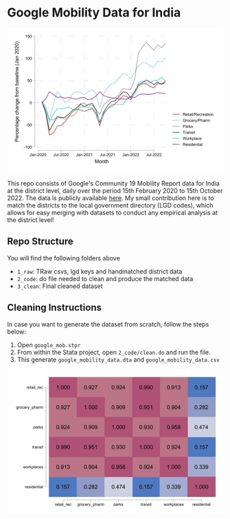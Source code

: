 # Google Mobility Data for India

![trends](https://raw.githubusercontent.com/advaitmoharir/google_mob/main/3_clean/trends.jpg)

This repo consists of Google's Community 19 Mobility Report data for India at the district level, daily over the period 15th February 2020 to 15th October 2022. The data is publicly available [here](https://www.google.com/covid19/mobility/data_documentation.html?hl=en). My small contribution here is to match the districts to the local government directory (LGD codes), which allows for easy merging with datasets to conduct any empirical analysis at the district level!

## Repo Structure

You will find the following folders above

- `1_raw`: TRaw csvs, lgd keys and handmatched district data
- `2_code`: do file needed to clean and produce the matched data
- `3_clean`: Final cleaned dataset

## Cleaning Instructions

In case you want to generate the dataset from scratch, follow the steps below:

1. Open `google_mob.stpr`
2. From within the Stata project, open `2_code/clean.do` and run the file.
3. This generate `google_mobility_data.dta` and `google_mobility_data.csv`

![trends](https://raw.githubusercontent.com/advaitmoharir/google_mob/main/3_clean/heatmap.jpg)

